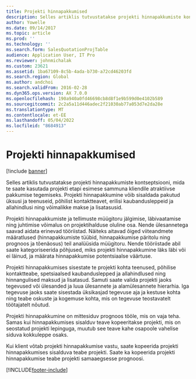 ```yaml
---
title: Projekti hinnapakkumised
description: Selles artiklis tutvustatakse projekti hinnapakkumiste kontseptsiooni, mida te saate kasutada projekti etapi esimese sammuna kliendile atraktiivse pakkumise tegemiseks. Projekti hinnapakkumine võib sisaldada pakutud üksusi ja teenuseid, põhilist kontaktteavet, erilisi kaubandusleppeid ja allahindlusi ning võimalikke makse ja lisatasusid.
author: Yowelle
ms.date: 09/14/2017
ms.topic: article
ms.prod: ''
ms.technology: ''
ms.search.form: SalesQuotationProjTable
audience: Application User, IT Pro
ms.reviewer: johnmichalak
ms.custom: 23621
ms.assetid: 1ba67109-8c5b-4ada-b730-a72cd46203fd
ms.search.region: Global
ms.author: andchoi
ms.search.validFrom: 2016-02-28
ms.dyn365.ops.version: AX 7.0.0
ms.openlocfilehash: 190a940a0fd46698cb8d8f1e9b599d0e4102b589
ms.sourcegitcommit: 2c2a5a11d446adec2f21030ab77a053d7e2da28e
ms.translationtype: MT
ms.contentlocale: et-EE
ms.lasthandoff: 05/04/2022
ms.locfileid: "8684913"
---
```

# <a name="project-quotations"></a>Projekti hinnapakkumised

[!include [banner](../includes/banner.md)]

Selles artiklis tutvustatakse projekti hinnapakkumiste kontseptsiooni, mida te saate kasutada projekti etapi esimese sammuna kliendile atraktiivse pakkumise tegemiseks. Projekti hinnapakkumine võib sisaldada pakutud üksusi ja teenuseid, põhilist kontaktteavet, erilisi kaubandusleppeid ja allahindlusi ning võimalikke makse ja lisatasusid. 

Projekti hinnapakkumiste ja tellimuste müügitoru jälgimise, läbivaatamise ning juhtimise võimalus on projektihalduse oluline osa. Nende ülesannetega saavad aidata erinevad tööriistad. Näiteks aitavad õiged viiteandmete määratlused (hinnapakkumiste tüübid, hinnapakkumise päritolu ning prognoos ja tõenäosus) teil analüüsida müügitoru. Nende tööriistade abil saate kategoriseerida põhjused, miks projekti hinnapakkumine läks läbi või ei läinud, ja määrata hinnapakkumise potentsiaalse väärtuse. 

Projekti hinnapakkumises sisestate te projekti kohta teenused, põhilise kontaktteabe, spetsiaalsed kaubanduslepped ja allahindlused ning hinnangulised maksud ja lisatasud. Samuti saate valida projekti jaoks tegevused või ülesanded ja luua ülesannete ja alamülesannete hierarhia. Iga tegevuse jaoks saate sisestada üksikasjad tegevuse aja ja kestuse kohta ning teabe oskuste ja kogemuse kohta, mis on tegevuse teostavatelt töötajatelt nõutud. 

Projekti hinnapakkumine on mittesiduv prognoos tööle, mis on vaja teha. Samas kui hinnapakkumises sisalduv teave kopeeritakse projekti, mis on seostatud projekti lepinguga, muutub see teave kahe osapoole vahelise siduva kokkuleppe osaks. 

Kui klient võtab projekti hinnapakkumise vastu, saate kopeerida projekti hinnapakkumises sisalduva teabe projekti. Saate ka kopeerida projekti hinnapakkumise teabe projekti samaaegsesse prognoosi.





[!INCLUDE[footer-include](../includes/footer-banner.md)]